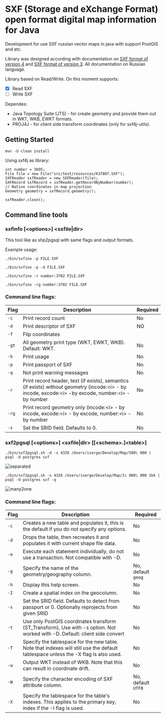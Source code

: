 # SXF (Storage and eXchange Format) open format digital map information for Java
Development for use SXF russian vector maps in java with support PostGIS and etc.

Library was designed according with documentation on [SXF format of version 4](http://gistoolkit.ru/download/doc/sxf4bin.pdf) 
and [SXF format of version 3](http://public.gisinfo.ru/Forum/SXF3-30.TXT). All documentation on Russian language.

Library based on Read/Write.
On this moment supports:
- [x] Read SXF
- [ ] Write SXF

Dependes:
 - Java Topology Suite (JTS) - for create geometry and provide them out in WKT, WKB, EWKT formats.
 - PROJ4J - for client side transform coordinates (only for sxf4j-utils).
 
 ## Getting Started
 ```
 mvn -U clean install
 ```
 Using sxf4j as library:
 ```
 int number = 3695;
 File file = new File("src/test/resources/K37007.SXF");
 SXFReader sxfReader = new SXFReader(file);
 SXFRecord sxfRecord = sxfReader.getRecordByNumber(number);
 // Native coordinates in map projection
 Geometry geometry = sxfRecord.geometry();
 
 sxfReader.close();
```
 
 ## Command line tools
 ### sxfinfo [\<options\>] \<sxfile|dir\>
 This tool like as shp2pgsql with same flags and output formats.
 
 Example usage:
 
 `./bin/sxfino -p FILE.SXF`
 
 `./bin/sxfino -p -d FILE.SXF`
 
 `./bin/sxfino -r number:3702 FILE.SXF`
 
 `./bin/sxfino -rg number:3702 FILE.SXF`
 
 ### Command line flags:
 |Flag|Description|Required|
 |----|-----------|--------|
 |`-c`|Print record count|No|
 |`-d`|Print descriptor of SXF|NO|
 |`-f`|Flip coordinates
 |`-gt`|All geometry print type (WKT, EWKT, WKB). Default: WKT.|No|
 |`-h`|Print usage|No|
 |`-p`|Print passport of SXF|No|
 |`-q`|Not print warning messages|No|
 |`-r`|Print record header, text (if exists), semantics (if exists) without geometry (incode:\<i\> - by incode, excode:\<i\> -by excode, number:\<i\> - by number|No|
 |`-rg`|Print record geometry only (incode:\<i\> - by incode, excode:\<i\> - by excode, number:\<i\> - by number|No|
 |`-s`|Set the SRID field. Defaults to 0.|No|
 
 ### sxf2pgsql [\<options\>] <sxfile|dir> [[\<schema\>.]\<table\>]
 `./bin/sxf2pgsql.sh -d -s 4326 /Users/iserge/Develop/Map/500\ 000 | psql -U postgres sxf`
 
 ![separated](https://github.com/iSergio/sxf4j/blob/master/images/sxf2pgsql.png?raw=true)
 
 `./bin/sxf2pgsql.sh -s 4326 /Users/iserge/Develop/Map/1\ 000\ 000 1kk | psql -U postgres sxf -q`
 
 ![many2one](https://github.com/iSergio/sxf4j/blob/master/images/sxf2pgsql-many2one.png?raw=true)
 
 ### Command line flags:
 |Flag|Description|Required|
 |----|-----------|--------|
 |`-c`|Creates a new table and populates it, this is the default if you do not specify any options.|No|
 |`-d`|Drops the table, then recreates it and populates it with current shape file data.|No|
 |`-e`|Execute each statement individually, do not use a transaction. Not compatible with -D.|No|
 |`-g`|Specify the name of the geometry/geography column.|No, default `geog`|
 |`-h`|Display this help screen.|No|
 |`-I`|Create a spatial index on the geocolumn.|No|
 |`-s`|Set the SRID field. Defaults to detect from passport or 0. Optionally reprojects from given SRID|No|
 |`-t`|Use only PostGIS coordinates transform (ST_Transform), Use with -s option. Not worked with -D. Default: client side convert|No|
 |`-T`|Specify the tablespace for the new table. Note that indexes will still use the default tablespace unless the -X flag is also used.|No|
 |`-w`|Output WKT instead of WKB.  Note that this can result in coordinate drift.|No|
 |`-W`|Specify the character encoding of SXF attribute column.|No, default `UTF8`|
 |`-X`|Specify the tablespace for the table's indexes. This applies to the primary key, index if the -I flag is used.|No|